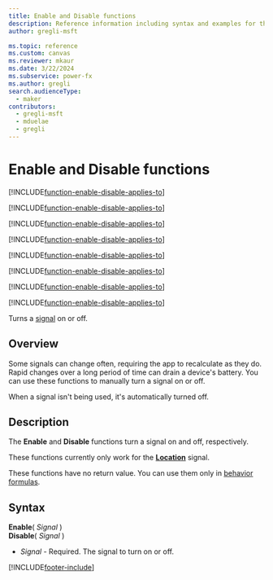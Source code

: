 ```yaml
---
title: Enable and Disable functions
description: Reference information including syntax and examples for the Enable and Disable functions.
author: gregli-msft

ms.topic: reference
ms.custom: canvas
ms.reviewer: mkaur
ms.date: 3/22/2024
ms.subservice: power-fx
ms.author: gregli
search.audienceType:
  - maker
contributors:
  - gregli-msft
  - mduelae
  - gregli
---
```


# Enable and Disable functions

[!INCLUDE[function-enable-disable-applies-to](includes/function-enable-disable-applies-to.md)]

[!INCLUDE[function-enable-disable-applies-to](includes/function-enable-disable-applies-to.md)]

[!INCLUDE[function-enable-disable-applies-to](includes/function-enable-disable-applies-to.md)]

[!INCLUDE[function-enable-disable-applies-to](includes/function-enable-disable-applies-to.md)]

[!INCLUDE[function-enable-disable-applies-to](includes/function-enable-disable-applies-to.md)]

[!INCLUDE[function-enable-disable-applies-to](includes/function-enable-disable-applies-to.md)]

[!INCLUDE[function-enable-disable-applies-to](includes/function-enable-disable-applies-to.md)]

[!INCLUDE[function-enable-disable-applies-to](includes/function-enable-disable-applies-to.md)]



Turns a [signal](signals.md) on or off.

## Overview

Some signals can change often, requiring the app to recalculate as they do. Rapid changes over a long period of time can drain a device's battery. You can use these functions to manually turn a signal on or off.

When a signal isn't being used, it's automatically turned off.

## Description

The **Enable** and **Disable** functions turn a signal on and off, respectively.

These functions currently only work for the **[Location](signals.md)** signal.

These functions have no return value. You can use them only in [behavior formulas](/power-apps/maker/canvas-apps/working-with-formulas-in-depth).

## Syntax

**Enable**( _Signal_ )<br>**Disable**( _Signal_ )

- _Signal_ - Required. The signal to turn on or off.

[!INCLUDE[footer-include](../../includes/footer-banner.md)]








